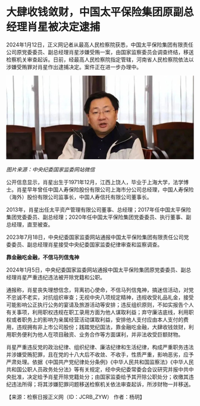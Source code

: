 # 大肆收钱敛财，中国太平保险集团原副总经理肖星被决定逮捕

2024年1月12日，正义网记者从最高人民检察院获悉，中国太平保险集团有限责任公司原党委委员、副总经理肖星涉嫌受贿一案，由国家监察委员会调查终结，移送检察机关审查起诉。日前，经最高人民检察院指定管辖，河南省人民检察院依法以涉嫌受贿罪对肖星作出逮捕决定。案件正在进一步办理中。

![ad23365ae18fc82450f063759706aaea.jpg](https://raw.githubusercontent.com/qqhsx/qqnews_image/main/2024/01/12/大肆收钱敛财，中国太平保险集团原副总经理肖星被决定逮捕/ad23365ae18fc82450f063759706aaea.jpg)

 _图片来源：中央纪委国家监委网站微信_

公开信息显示，肖星出生于1971年12月，江西上饶人，毕业于上海大学，法学博士。肖星早年曾任中国人寿保险股份有限公司上海市分公司总经理，中国人寿保险（海外）股份有限公司监事长，中国人寿信托有限公司董事长。

2013年，肖星出任太平资产管理有限公司董事、总经理；2017年任中国太平保险集团党委委员、副总经理；2020年任中国太平保险集团党委委员、执行董事、副总经理，直至被查。

2023年7月18日，中央纪委国家监委网站通报中国太平保险集团有限责任公司党委委员、副总经理肖星接受中央纪委国家监委纪律审查和监察调查。

**靠金融吃金融，不信马列信鬼神**

2024年1月5日，中央纪委国家监委网站通报中国太平保险集团原党委委员、副总经理肖星严重违纪违法被开除党籍和公职。

通报称，肖星丧失理想信念，背离初心使命，不信马列信鬼神，搞迷信活动，对党不忠诚不老实，对抗组织审查；无视中央八项规定精神，违规收受礼品礼金，接受可能影响公正执行公务的宴请及旅游活动等安排；违反组织原则，不如实报告个人有关事项，利用职权违规在职工录用方面为他人谋取利益；弃守廉洁底线，利用职权或者职务上的影响为亲属经营活动谋取利益，安排他人支付应由本人支付的费用，违规拥有非上市公司股份；践踏党纪国法，靠金融吃金融，大肆收钱敛财，利用职务便利为他人在项目融资、业务合作等方面谋利，并非法收受巨额财物。

肖星严重违反党的政治纪律、组织纪律、廉洁纪律和生活纪律，构成严重职务违法并涉嫌受贿犯罪，且在党的十八大后不收敛、不收手，性质严重，影响恶劣，应予严肃处理。依据《中国共产党纪律处分条例》《中华人民共和国监察法》《中华人民共和国公职人员政务处分法》等有关规定，经中央纪委常委会会议研究并报中共中央批准，决定给予肖星开除党籍处分；由国家监委给予其开除公职处分；收缴其违纪违法所得；将其涉嫌犯罪问题移送检察机关依法审查起诉，所涉财物一并移送。

【来源：检察日报正义网（ID：JCRB_ZYW） 作者：杨玥】

